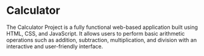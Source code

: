 # Calculator
The Calculator Project is a fully functional web-based application built using HTML, CSS, and JavaScript. It allows users to perform basic arithmetic operations such as addition, subtraction, multiplication, and division with an interactive and user-friendly interface.
